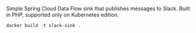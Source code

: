 Simple Spring Cloud Data Flow sink that publishes messages to Slack. 
Built in PHP, supported only on Kubernetes edition. 

    docker build -t slack-sink .
